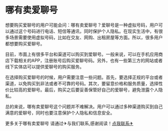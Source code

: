 # 哪有卖爱聊号

想要购买爱聊号的用户可能会问：哪有卖爱聊号？爱聊号是一种虚拟号码，用户可以通过这个号码进行电话、短信等通讯，同时保护个人隐私。在现实生活中，有很多场景需要使用虚拟号码，比如在交友、网购、出租房屋等方面。所以，很多用户都想要购买爱聊号。

目前，市面上有很多平台和渠道可以购买到爱聊号。一般来说，可以在手机应用商店下载相关的APP，注册账号后购买爱聊号码。另外，也有一些第三方的网站或者线下实体店可以提供爱聊号的购买服务。

在选择购买爱聊号的时候，用户需要注意一些问题。首先，要选择正规的平台或者渠道，以免购买到非法或者不可靠的号码。其次，要留意价格和服务质量，选择性价比较高的爱聊号。最后，购买之后要妥善保管好自己的爱聊号，避免泄露个人隐私。

总的来说，哪有卖爱聊号这个问题并不难解决。用户可以通过多种渠道购买到自己满意的爱聊号，同时也要注意保护个人隐私和信息安全。

更多关于哪有卖爱聊号 请通过✈与我们联系,感谢阅读！[点我联系✈](https://dev.G208.com)
